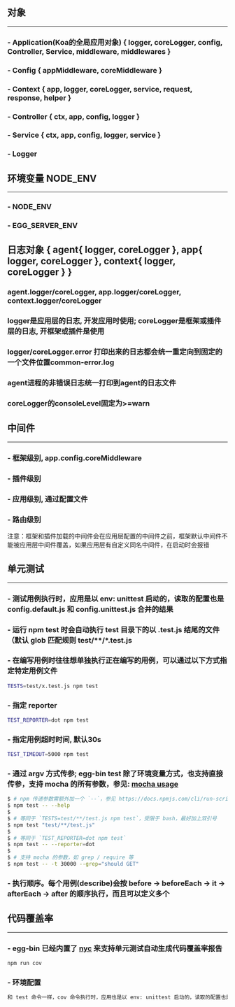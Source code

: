 ## 对象
------
### - Application(Koa的全局应用对象) { logger, coreLogger, config, Controller, Service, middleware, middlewares }
### - Config { appMiddleware, coreMiddleware }
### - Context { app, logger, coreLogger, service, request, response, helper }
### - Controller { ctx, app, config, logger }
### - Service { ctx, app, config, logger, service }
### - Logger

## 环境变量 NODE_ENV 
------
### - NODE_ENV
### - EGG_SERVER_ENV

## 日志对象 { agent{ logger, coreLogger }, app{ logger, coreLogger }, context{ logger, coreLogger } }
### agent.logger/coreLogger, app.logger/coreLogger,  context.logger/coreLogger
### logger是应用层的日志, 开发应用时使用; coreLogger是框架或插件层的日志, 开框架或插件是使用
### logger/coreLogger.error 打印出来的日志都会统一重定向到固定的一个文件位置common-error.log
### agent进程的非错误日志统一打印到agent的日志文件
### coreLogger的consoleLevel固定为>=warn

## 中间件
------
### - 框架级别, app.config.coreMiddleware
### - 插件级别
### - 应用级别, 通过配置文件
### - 路由级别
注意：框架和插件加载的中间件会在应用层配置的中间件之前，框架默认中间件不能被应用层中间件覆盖，如果应用层有自定义同名中间件，在启动时会报错

## 单元测试
------
### - 测试用例执行时，应用是以 env: unittest 启动的，读取的配置也是 config.default.js 和 config.unittest.js 合并的结果
### - 运行 npm test 时会自动执行 test 目录下的以 .test.js 结尾的文件（默认 glob 匹配规则 test/**/*.test.js
### - 在编写用例时往往想单独执行正在编写的用例，可以通过以下方式指定特定用例文件
```bash
TESTS=test/x.test.js npm test
```
### - 指定 reporter
```bash
TEST_REPORTER=dot npm test
```
### - 指定用例超时时间, 默认30s
```bash
TEST_TIMEOUT=5000 npm test
```
### - 通过 argv 方式传参; egg-bin test 除了环境变量方式，也支持直接传参，支持 mocha 的所有参数，参见: [mocha usage](https://mochajs.org/#usage)
```bash
$ # npm 传递参数需额外加一个 `--`，参见 https://docs.npmjs.com/cli/run-script
$ npm test -- --help
$
$ # 等同于 `TESTS=test/**/test.js npm test`，受限于 bash，最好加上双引号
$ npm test "test/**/test.js"
$
$ # 等同于 `TEST_REPORTER=dot npm test`
$ npm test -- --reporter=dot
$
$ # 支持 mocha 的参数，如 grep / require 等
$ npm test -- -t 30000 --grep="should GET"
```
### - 执行顺序。每个用例(describe)会按 before -> beforeEach -> it -> afterEach -> after 的顺序执行，而且可以定义多个
##  代码覆盖率
------
### - egg-bin 已经内置了 [nyc](https://github.com/istanbuljs/nyc) 来支持单元测试自动生成代码覆盖率报告
```bash
npm run cov
```
### - 环境配置
```txt
和 test 命令一样，cov 命令执行时，应用也是以 env: unittest 启动的，读取的配置也是 config.default.js 和 config.unittest.js 合并的结果
```
